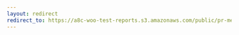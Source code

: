 ```yaml
---
layout: redirect
redirect_to: https://a8c-woo-test-reports.s3.amazonaws.com/public/pr-merge/37957/api/index.html
---
```

